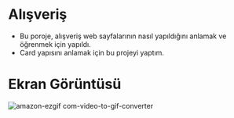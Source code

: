 # Alışveriş

- Bu poroje, alışveriş web sayfalarının nasıl yapıldığını anlamak ve öğrenmek için yapıldı.
- Card yapısını anlamak için bu projeyi yaptım.
  
# Ekran Görüntüsü

![amazon-ezgif com-video-to-gif-converter](https://github.com/ismaildgn16/Amazon/assets/170243916/ec619040-7c32-4228-add6-bbaf1755a16c)
